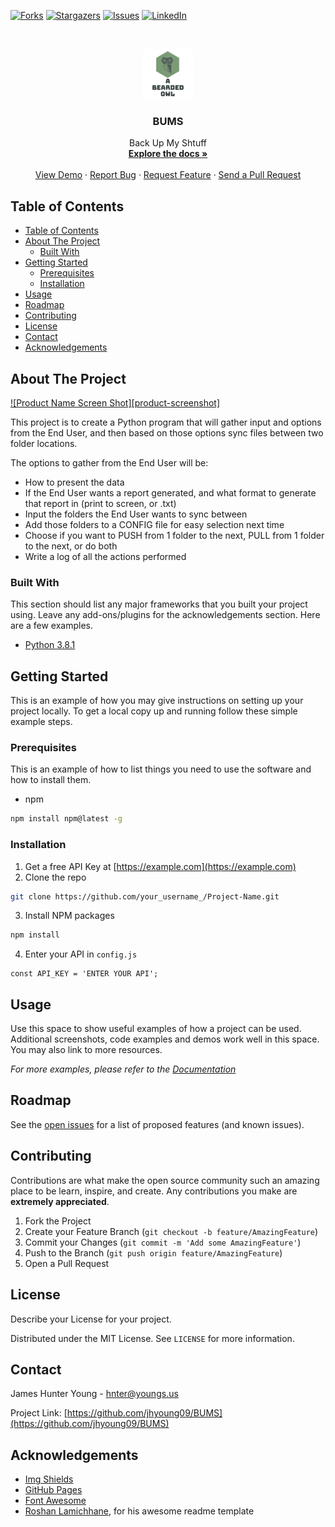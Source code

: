 [![Forks][forks-shield]][forks-url]
[![Stargazers][stars-shield]][stars-url]
[![Issues][issues-shield]][issues-url]
[![LinkedIn][linkedin-shield]][linkedin-url]



<!-- PROJECT LOGO -->
<br />
<p align="center">
  <a href="https://github.com/jhyoung09/BUMS/">
    <img src="./aBeardedOwl.png" alt="Logo" width="80" height="80">
  </a>

  <h3 align="center">BUMS</h3>

  <p align="center">
    Back Up My Shtuff
    <br />
    <a href="https://github.com/jhyoung09/BUMS/"><strong>Explore the docs »</strong></a>
    <br />
    <br />
    <a href="https://github.com/jhyoung09/BUMS/">View Demo</a>
    ·
    <a href="https://github.com/jhyoung09/BUMS/issues">Report Bug</a>
    ·
    <a href="https://github.com/jhyoung09/BUMS/issues">Request Feature</a>
    ·
    <a href="https://github.com/jhyoung09/BUMS/pulls">Send a Pull Request</a>
  </p>
</p>



<!-- TABLE OF CONTENTS -->
## Table of Contents

- [Table of Contents](#table-of-contents)
- [About The Project](#about-the-project)
  - [Built With](#built-with)
- [Getting Started](#getting-started)
  - [Prerequisites](#prerequisites)
  - [Installation](#installation)
- [Usage](#usage)
- [Roadmap](#roadmap)
- [Contributing](#contributing)
- [License](#license)
- [Contact](#contact)
- [Acknowledgements](#acknowledgements)



<!-- ABOUT THE PROJECT -->
## About The Project

[![Product Name Screen Shot][product-screenshot]](https://example.com)

This project is to create a Python program that will gather input and options from the End User, and then based on those options sync files between two folder locations.

The options to gather from the End User will be:
* How to present the data
* If the End User wants a report generated, and what format to generate that report in (print to screen, or .txt)
* Input the folders the End User wants to sync between
* Add those folders to a CONFIG file for easy selection next time
* Choose if you want to PUSH from 1 folder to the next, PULL from 1 folder to the next, or do both
* Write a log of all the actions performed


### Built With
This section should list any major frameworks that you built your project using. Leave any add-ons/plugins for the acknowledgements section. Here are a few examples.
* [Python 3.8.1](https://python.org)



<!-- GETTING STARTED -->
## Getting Started

This is an example of how you may give instructions on setting up your project locally.
To get a local copy up and running follow these simple example steps.

### Prerequisites

This is an example of how to list things you need to use the software and how to install them.
* npm
```sh
npm install npm@latest -g
```

### Installation

1. Get a free API Key at [https://example.com](https://example.com)
2. Clone the repo
```sh
git clone https://github.com/your_username_/Project-Name.git
```
3. Install NPM packages
```sh
npm install
```
4. Enter your API in `config.js`
```JS
const API_KEY = 'ENTER YOUR API';
```



<!-- USAGE EXAMPLES -->
## Usage

Use this space to show useful examples of how a project can be used. Additional screenshots, code examples and demos work well in this space. You may also link to more resources.

_For more examples, please refer to the [Documentation](https://example.com)_



<!-- ROADMAP -->
## Roadmap

See the [open issues](https://github.com/jhyoung09/BUMS/issues) for a list of proposed features (and known issues).



<!-- CONTRIBUTING -->
## Contributing

Contributions are what make the open source community such an amazing place to be learn, inspire, and create. Any contributions you make are **extremely appreciated**.

1. Fork the Project
2. Create your Feature Branch (`git checkout -b feature/AmazingFeature`)
3. Commit your Changes (`git commit -m 'Add some AmazingFeature'`)
4. Push to the Branch (`git push origin feature/AmazingFeature`)
5. Open a Pull Request



<!-- LICENSE -->
## License
Describe your License for your project. 

Distributed under the MIT License. See `LICENSE` for more information.



<!-- CONTACT -->
## Contact

James Hunter Young - hnter@youngs.us

Project Link: [https://github.com/jhyoung09/BUMS](https://github.com/jhyoung09/BUMS)



<!-- ACKNOWLEDGEMENTS -->
## Acknowledgements
* [Img Shields](https://shields.io)
* [GitHub Pages](https://pages.github.com)
* [Font Awesome](https://fontawesome.com)
* [Roshan Lamichhane](https://github.com/roshanlam/ReadMeTemplate), for his awesome readme template





<!-- MARKDOWN LINKS & IMAGES -->
<!-- https://www.markdownguide.org/basic-syntax/#reference-style-links -->
[forks-shield]: https://img.shields.io/github/forks/jhyoung09/BUMS?style=flat-square
[forks-url]: https://github.com/jhyoung09/BUMS/network/members
[stars-shield]: https://img.shields.io/github/stars/jhyoung09/BUMS?style=flat-square
[stars-url]: https://github.com/jhyoung09/BUMS/stargazers
[issues-shield]: https://img.shields.io/github/issues/jhyoung09/BUMS?style=flat-square
[issues-url]: https://github.com/jhyoung09/BUMS/issues
[linkedin-shield]: https://img.shields.io/badge/-LinkedIn-black.svg?style=flat-square&logo=linkedin&colorB=555
[linkedin-url]: https://www.linkedin.com/in/jameshunteryoung/p
